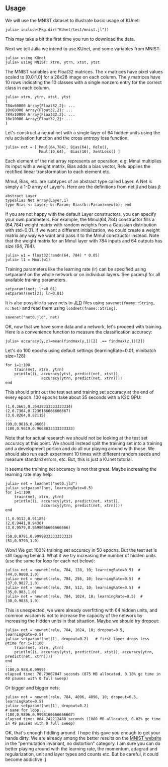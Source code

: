## Usage

We will use the MNIST dataset to illustrate basic usage of KUnet:
```
julia> include(Pkg.dir("KUnet/test/mnist.jl"))
```

This may take a bit the first time you run to download the data.

Next we tell Julia we intend to use KUnet, and some variables from MNIST:
```
julia> using KUnet
julia> using MNIST: xtrn, ytrn, xtst, ytst
```

The MNIST variables are Float32 matrices.  The x matrices have pixel
values scaled to [0.0:1.0] for a 28x28 image on each column.  The y
matrices have 10 rows indicating the 10 classes with a single nonzero
entry for the correct class in each column.
```
julia> xtrn, ytrn, xtst, ytst
(
784x60000 Array{Float32,2}: ...
10x60000 Array{Float32,2}: ...
784x10000 Array{Float32,2}: ...
10x10000 Array{Float32,2}: ...
)
```

Let's construct a neural net with a single layer of 64 hidden units
using the relu activation function and the cross entropy loss function.
```
julia> net = [ Mmul(64,784), Bias(64), Relu(),
               Mmul(10,64),  Bias(10), XentLoss() ]
```

Each element of the net array represents an operation, e.g. Mmul multiplies its input with a weight matrix, Bias adds a bias vector, Relu applies the rectified linear transformation to each element etc.

Mmul, Bias, etc. are subtypes of an abstract type called Layer.  A Net is simply a 1-D array of Layer's.  Here are the definitions from net.jl and bias.jl:  
```
abstract Layer
typealias Net Array{Layer,1}
type Bias <: Layer; b::Param; Bias(b::Param)=new(b); end
```

If you are not happy with the default Layer constructors, you can specify your own parameters.  For example, the Mmul(64,784) constructor fills a (64,784) weight matrix with random weights from a Gaussian distribution with std=0.01.  If we want a different initialization, we could create a weight matrix any way we want and pass it to the Mmul constructor instead.
Note that the weight matrix for an Mmul layer with 784 inputs and 64 outputs has size (64, 784).

```
julia> w1 = float32(randn(64, 784) * 0.05)
julia> l1 = Mmul(w1)
```

Training parameters like the learning rate (lr) can be specified using setparam! on the whole network or on individual layers.  See param.jl for all available training parameters.
```
setparam!(net; lr=0.01)
setparam!(net[2]; lr=0.01)
```

It is also possible to save nets to [JLD](https://github.com/timholy/HDF5.jl) files using `savenet(fname::String,
n::Net)` and read them using `loadnet(fname::String)`.
```
savenet("net0.jld", net)
```

OK, now that we have some data and a network, let's proceed with training.
Here is a convenience function to measure the classification accuracy:
```
julia> accuracy(y,z)=mean(findmax(y,1)[2] .== findmax(z,1)[2])
```

Let's do 100 epochs using default settings (learningRate=0.01, minibatch size=128):
```
for i=1:100
    train(net, xtrn, ytrn)
    println((i, accuracy(ytst, predict(net, xtst)), 
                accuracy(ytrn, predict(net, xtrn))))
end
```

This should print out the test set and training set accuracy at the end of
every epoch.  100 epochs take about 35 seconds with a K20 GPU:
```
(1,0.3665,0.36438333333333334)
(2,0.7304,0.7236166666666667)
(3,0.8264,0.82115)
...
(99,0.9616,0.9666)
(100,0.9619,0.9668833333333333)
```

Note that for actual research we should not be looking at the test set 
accuracy at this point.  We should instead split the training set into a training and a development portion and do all our playing around with those.  We should also run each experiment 10 times with different random seeds and measure standard errors, etc.  But, this is just a KUnet tutorial.

It seems the training set accuracy is not that great.  Maybe increasing the learning rate may help:
```
julia> net = loadnet("net0.jld")
julia> setparam!(net, learningRate=0.5)
for i=1:100
    train(net, xtrn, ytrn)
    println((i, accuracy(ytst, predict(net, xtst)), 
                accuracy(ytrn, predict(net, xtrn))))
end

(1,0.9112,0.91185)
(2,0.9441,0.9436)
(3,0.9579,0.9598666666666666)
...
(50,0.9791,0.9999833333333333)
(51,0.9793,1.0)
```

Wow!  We got 100% training set accuracy in 50 epochs.  But the test set is still lagging behind.  What if we try increasing the number of hidden units (use the same for loop for each net below):
```
julia> net = newnet(relu, 784, 128, 10; learningRate=0.5)  # (44,0.9808,1.0)
julia> net = newnet(relu, 784, 256, 10; learningRate=0.5)  # (37,0.9827,1.0)
julia> net = newnet(relu, 784, 512, 10; learningRate=0.5)  # (35,0.983,1.0)
julia> net = newnet(relu, 784, 1024, 10; learningRate=0.5)  # (30,0.9835,1.0)
```

This is unexpected, we were already overfitting with 64 hidden units, and common wisdom is not to increase the capacity of the network by increasing the hidden units in that situation.  Maybe we should try dropout:
```
julia> net = newnet(relu, 784, 1024, 10; dropout=0.5, learningRate=0.5)
julia> setparam!(net[1], dropout=0.2)   # first layer drops less
@time for i=1:100                                                                                                   
    train(net, xtrn, ytrn)                                                                                                 
    println((i, accuracy(ytst, predict(net, xtst)), accuracy(ytrn, predict(net, xtrn))))                                   
end
...
(100,0.988,0.9999)
elapsed time: 70.73067047 seconds (875 MB allocated, 0.18% gc time in 40 pauses with 0 full sweep)
```

Or bigger and bigger nets:
```
julia> net = newnet(relu, 784, 4096, 4096, 10; dropout=0.5, learningRate=0.5)
julia> setparam!(net[1], dropout=0.2)
# same for loop...
(100,0.9896,0.9998166666666667)
elapsed time: 804.242212488 seconds (1080 MB allocated, 0.02% gc time in 49 pauses with 0 full sweep)
```
OK, that's enough fiddling around.  I hope this gave you enough to get your hands dirty.  We are already among the better results on the [MNIST website](http://yann.lecun.com/exdb/mnist) in the "permutation invariant, no distortion" category.  I am sure you can do better playing around with the learning rate, the momentum, adagrad and regularization, unit and layer types and counts etc.  But be careful, it could become addictive :)
